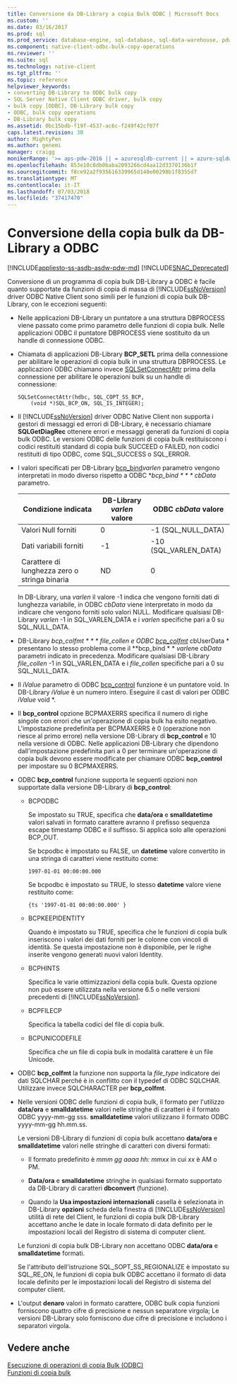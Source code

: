 ```yaml
---
title: Conversione da DB-Library a copia Bulk ODBC | Microsoft Docs
ms.custom: ''
ms.date: 03/16/2017
ms.prod: sql
ms.prod_service: database-engine, sql-database, sql-data-warehouse, pdw
ms.component: native-client-odbc-bulk-copy-operations
ms.reviewer: ''
ms.suite: sql
ms.technology: native-client
ms.tgt_pltfrm: ''
ms.topic: reference
helpviewer_keywords:
- converting DB-Library to ODBC bulk copy
- SQL Server Native Client ODBC driver, bulk copy
- bulk copy [ODBC], DB-Library bulk copy
- ODBC, bulk copy operations
- DB-Library bulk copy
ms.assetid: 0bc15bdb-f19f-4537-ac6c-f249f42cf07f
caps.latest.revision: 30
author: MightyPen
ms.author: genemi
manager: craigg
monikerRange: '>= aps-pdw-2016 || = azuresqldb-current || = azure-sqldw-latest || >= sql-server-2016 || = sqlallproducts-allversions'
ms.openlocfilehash: 853e10c8db0baba2093266cd4aa12d3370136b1f
ms.sourcegitcommit: f8ce92a2f935616339965d140e00298b1f8355d7
ms.translationtype: MT
ms.contentlocale: it-IT
ms.lasthandoff: 07/03/2018
ms.locfileid: "37417470"
---
```

# <a name="converting-from-db-library-to-odbc-bulk-copy"></a>Conversione della copia bulk da DB-Library a ODBC
[!INCLUDE[appliesto-ss-asdb-asdw-pdw-md](../../includes/appliesto-ss-asdb-asdw-pdw-md.md)]
[!INCLUDE[SNAC_Deprecated](../../includes/snac-deprecated.md)]

  Conversione di un programma di copia bulk DB-Library a ODBC è facile quanto supportate da funzioni di copia di massa di [!INCLUDE[ssNoVersion](../../includes/ssnoversion-md.md)] driver ODBC Native Client sono simili per le funzioni di copia bulk DB-Library, con le eccezioni seguenti:  
  
-   Nelle applicazioni DB-Library un puntatore a una struttura DBPROCESS viene passato come primo parametro delle funzioni di copia bulk. Nelle applicazioni ODBC il puntatore DBPROCESS viene sostituito da un handle di connessione ODBC.  
  
-   Chiamata di applicazioni DB-Library **BCP_SETL** prima della connessione per abilitare le operazioni di copia bulk in una struttura DBPROCESS. Le applicazioni ODBC chiamano invece [SQLSetConnectAttr](../../relational-databases/native-client-odbc-api/sqlsetconnectattr.md) prima della connessione per abilitare le operazioni bulk su un handle di connessione:  
  
    ```  
    SQLSetConnectAttr(hdbc, SQL_COPT_SS_BCP,  
        (void *)SQL_BCP_ON, SQL_IS_INTEGER);  
    ```  
  
-   Il [!INCLUDE[ssNoVersion](../../includes/ssnoversion-md.md)] driver ODBC Native Client non supporta i gestori di messaggi ed errori di DB-Library, è necessario chiamare **SQLGetDiagRec** ottenere errori e messaggi generati da funzioni di copia bulk ODBC. Le versioni ODBC delle funzioni di copia bulk restituiscono i codici restituiti standard di copia bulk SUCCEED o FAILED, non codici restituiti di tipo ODBC, come SQL_SUCCESS o SQL_ERROR.  
  
-   I valori specificati per DB-Library [bcp_bind](../../relational-databases/native-client-odbc-extensions-bulk-copy-functions/bcp-bind.md)*varlen* parametro vengono interpretati in modo diverso rispetto a ODBC **bcp_bind * * * cbData* parametro.  
  
    |Condizione indicata|DB-Library *varlen* valore|ODBC *cbData* valore|  
    |-------------------------|--------------------------------|-------------------------|  
    |Valori Null forniti|0|-1 (SQL_NULL_DATA)|  
    |Dati variabili forniti|-1|-10 (SQL_VARLEN_DATA)|  
    |Carattere di lunghezza zero o stringa binaria|ND|0|  
  
     In DB-Library, una *varlen* il valore -1 indica che vengono forniti dati di lunghezza variabile, in ODBC *cbData* viene interpretato in modo da indicare che vengono forniti solo valori NULL. Modificare qualsiasi DB-Library *varlen* -1 in SQL_VARLEN_DATA e i *varlen* specifiche pari a 0 su SQL_NULL_DATA.  
  
-   DB-Library  **bcp_colfmt * * * file_collen* e ODBC [bcp_colfmt](../../relational-databases/native-client-odbc-extensions-bulk-copy-functions/bcp-colfmt.md)* cbUserData * presentano lo stesso problema come il **bcp_bind * * *varlen*e *cbData* parametri indicato in precedenza. Modificare qualsiasi DB-Library *file_collen* -1 in SQL_VARLEN_DATA e i *file_collen* specifiche pari a 0 su SQL_NULL_DATA.  
  
-   Il *iValue* parametro di ODBC [bcp_control](../../relational-databases/native-client-odbc-extensions-bulk-copy-functions/bcp-control.md) funzione è un puntatore void. In DB-Library *iValue* è un numero intero. Eseguire il cast di valori per ODBC *iValue* void *.  
  
-   Il **bcp_control** opzione BCPMAXERRS specifica il numero di righe singole con errori che un'operazione di copia bulk ha esito negativo. L'impostazione predefinita per BCPMAXERRS è 0 (operazione non riesce al primo errore) nella versione DB-Library di **bcp_control** e 10 nella versione di ODBC. Nelle applicazioni DB-Library che dipendono dall'impostazione predefinita pari a 0 per terminare un'operazione di copia bulk devono essere modificate per chiamare ODBC **bcp_control** per impostare su 0 BCPMAXERRS.  
  
-   ODBC **bcp_control** funzione supporta le seguenti opzioni non supportate dalla versione DB-Library di **bcp_control**:  
  
    -   BCPODBC  
  
         Se impostato su TRUE, specifica che **data/ora** e **smalldatetime** valori salvati in formato carattere avranno il prefisso sequenza escape timestamp ODBC e il suffisso. Si applica solo alle operazioni BCP_OUT.  
  
         Se bcpodbc è impostato su FALSE, un **datetime** valore convertito in una stringa di caratteri viene restituito come:  
  
        ```  
        1997-01-01 00:00:00.000  
        ```  
  
         Se bcpodbc è impostato su TRUE, lo stesso **datetime** valore viene restituito come:  
  
        ```  
        {ts '1997-01-01 00:00:00.000' }  
        ```  
  
    -   BCPKEEPIDENTITY  
  
         Quando è impostato su TRUE, specifica che le funzioni di copia bulk inseriscono i valori dei dati forniti per le colonne con vincoli di identità. Se questa impostazione non è disponibile, per le righe inserite vengono generati nuovi valori Identity.  
  
    -   BCPHINTS  
  
         Specifica le varie ottimizzazioni della copia bulk. Questa opzione non può essere utilizzata nella versione 6.5 o nelle versioni precedenti di [!INCLUDE[ssNoVersion](../../includes/ssnoversion-md.md)].  
  
    -   BCPFILECP  
  
         Specifica la tabella codici del file di copia bulk.  
  
    -   BCPUNICODEFILE  
  
         Specifica che un file di copia bulk in modalità carattere è un file Unicode.  
  
-   ODBC **bcp_colfmt** la funzione non supporta la *file_type* indicatore dei dati SQLCHAR perché è in conflitto con il typedef di ODBC SQLCHAR. Utilizzare invece SQLCHARACTER per **bcp_colfmt**.  
  
-   Nelle versioni ODBC delle funzioni di copia bulk, il formato per l'utilizzo **data/ora** e **smalldatetime** valori nelle stringhe di caratteri è il formato ODBC yyyy-mm-gg sss. **smalldatetime** valori utilizzano il formato ODBC yyyy-mm-gg hh.mm.ss.  
  
     Le versioni DB-Library di funzioni di copia bulk accettano **data/ora** e **smalldatetime** valori nelle stringhe di caratteri con diversi formati:  
  
    -   Il formato predefinito è *mmm gg aaaa hh: mmxx* in cui *xx* è AM o PM.  
  
    -   **Data/ora** e **smalldatetime** stringhe in qualsiasi formato supportato da DB-Library di caratteri **dbconvert** (funzione).  
  
    -   Quando la **Usa impostazioni internazionali** casella è selezionata in DB-Library **opzioni** scheda della finestra di [!INCLUDE[ssNoVersion](../../includes/ssnoversion-md.md)] utilità di rete del Client, le funzioni di copia bulk DB-Library accettano anche le date in locale formato di data definito per le impostazioni locali del Registro di sistema di computer client.  
  
     Le funzioni di copia bulk DB-Library non accettano ODBC **data/ora** e **smalldatetime** formati.  
  
     Se l'attributo dell'istruzione SQL_SOPT_SS_REGIONALIZE è impostato su SQL_RE_ON, le funzioni di copia bulk ODBC accettano il formato di data locale definito per le impostazioni locali del Registro di sistema del computer client.  
  
-   L'output **denaro** valori in formato carattere, ODBC bulk copia funzioni forniscono quattro cifre di precisione e nessun separatore virgola; Le versioni DB-Library solo forniscono due cifre di precisione e includono i separatori virgola.  
  
## <a name="see-also"></a>Vedere anche  
 [Esecuzione di operazioni di copia Bulk &#40;ODBC&#41;](../../relational-databases/native-client-odbc-bulk-copy-operations/performing-bulk-copy-operations-odbc.md)   
 [Funzioni di copia bulk](../../relational-databases/native-client-odbc-extensions-bulk-copy-functions/sql-server-driver-extensions-bulk-copy-functions.md)  
  
  
